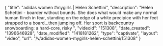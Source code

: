{
    "title": "adidas women #mygirls | Helen Schettini",
    "description": "Helen Schettini -  boarder without bounds. She does what would make any normal human flinch in fear, standing on the edge of a white precipice with her feet strapped to a board...then jumping off. Her sport is backcountry snowboarding: a hard-core, risky ",
    "videoid": "151308",
    "date_created": "1396646928",
    "date_modified": "1418181262",
    "type": "captivate",
    "layout": "video",
    "url": "\/v\/adidas-women-mygirls-helen-schettini\/151308"
}